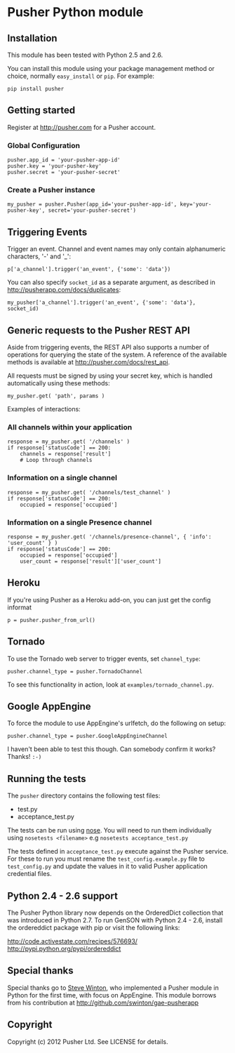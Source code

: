 # Pusher Python module

## Installation

This module has been tested with Python 2.5 and 2.6.

You can install this module using your package management method or choice, normally `easy_install` or `pip`. For example:

    pip install pusher

## Getting started

Register at <http://pusher.com> for a Pusher account.

### Global Configuration

    pusher.app_id = 'your-pusher-app-id'
    pusher.key = 'your-pusher-key'
    pusher.secret = 'your-pusher-secret'

### Create a Pusher instance

    my_pusher = pusher.Pusher(app_id='your-pusher-app-id', key='your-pusher-key', secret='your-pusher-secret')

## Triggering Events

Trigger an event. Channel and event names may only contain alphanumeric characters, '-' and '_':

    p['a_channel'].trigger('an_event', {'some': 'data'})

You can also specify `socket_id` as a separate argument, as described in <http://pusherapp.com/docs/duplicates>:

    my_pusher['a_channel'].trigger('an_event', {'some': 'data'}, socket_id)

## Generic requests to the Pusher REST API

Aside from triggering events, the REST API also supports a number of operations for querying the state of the system. A reference of the available methods is available at http://pusher.com/docs/rest_api.

All requests must be signed by using your secret key, which is handled automatically using these methods:

    my_pusher.get( 'path', params )

Examples of interactions:

### All channels within your application

    response = my_pusher.get( '/channels' )
    if response['statusCode'] == 200:
        channels = response['result']
        # Loop through channels

### Information on a single channel

    response = my_pusher.get( '/channels/test_channel' )
    if response['statusCode'] == 200:
        occupied = response['occupied']       

### Information on a single Presence channel

    response = my_pusher.get( '/channels/presence-channel', { 'info': 'user_count' } )
    if response['statusCode'] == 200:
        occupied = response['occupied']
        user_count = response['result']['user_count'] 

## Heroku

If you're using Pusher as a Heroku add-on, you can just get the config informat

    p = pusher.pusher_from_url()

## Tornado

To use the Tornado web server to trigger events, set `channel_type`:

    pusher.channel_type = pusher.TornadoChannel

To see this functionality in action, look at `examples/tornado_channel.py`.

## Google AppEngine

To force the module to use AppEngine's urlfetch, do the following on setup:

    pusher.channel_type = pusher.GoogleAppEngineChannel

I haven't been able to test this though. Can somebody confirm it works? Thanks! `:-)`

## Running the tests

The `pusher` directory contains the following test files:

* test.py
* acceptance_test.py

The tests can be run using [nose](http://readthedocs.org/docs/nose/en/latest/). You will need to run them individually using `nosetests <filename>` e.g `nosetests acceptance_test.py`
  
The tests defined in `acceptance_test.py` execute against the Pusher service. For these to run you must rename the `test_config.example.py` file to `test_config.py` and update the values in it to valid Pusher application credential files.

## Python 2.4 - 2.6 support

The Pusher Python library now depends on the OrderedDict collection that was introduced in Python 2.7. To run GenSON with Python 2.4 - 2.6, install the ordereddict package with pip or visit the following links:

http://code.activestate.com/recipes/576693/
http://pypi.python.org/pypi/ordereddict

## Special thanks

Special thanks go to [Steve Winton](http://www.nixonmcinnes.co.uk/people/steve/), who implemented a Pusher module in Python for the first time, with focus on AppEngine. This module borrows from his contribution at <http://github.com/swinton/gae-pusherapp>

## Copyright

Copyright (c) 2012 Pusher Ltd. See LICENSE for details.
